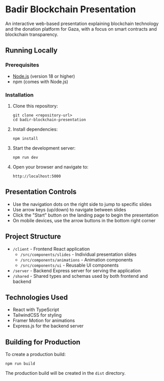 # Badir Blockchain Presentation

An interactive web-based presentation explaining blockchain technology and the donation platform for Gaza, with a focus on smart contracts and blockchain transparency.

## Running Locally

### Prerequisites

- [Node.js](https://nodejs.org/) (version 18 or higher)
- npm (comes with Node.js)

### Installation

1. Clone this repository:
   ```
   git clone <repository-url>
   cd badir-blockchain-presentation
   ```

2. Install dependencies:
   ```
   npm install
   ```

3. Start the development server:
   ```
   npm run dev
   ```

4. Open your browser and navigate to:
   ```
   http://localhost:5000
   ```

## Presentation Controls

- Use the navigation dots on the right side to jump to specific slides
- Use arrow keys (up/down) to navigate between slides
- Click the "Start" button on the landing page to begin the presentation
- On mobile devices, use the arrow buttons in the bottom right corner

## Project Structure

- `/client` - Frontend React application
  - `/src/components/slides` - Individual presentation slides
  - `/src/components/animations` - Animation components
  - `/src/components/ui` - Reusable UI components
- `/server` - Backend Express server for serving the application
- `/shared` - Shared types and schemas used by both frontend and backend

## Technologies Used

- React with TypeScript
- TailwindCSS for styling
- Framer Motion for animations
- Express.js for the backend server

## Building for Production

To create a production build:

```
npm run build
```

The production build will be created in the `dist` directory.